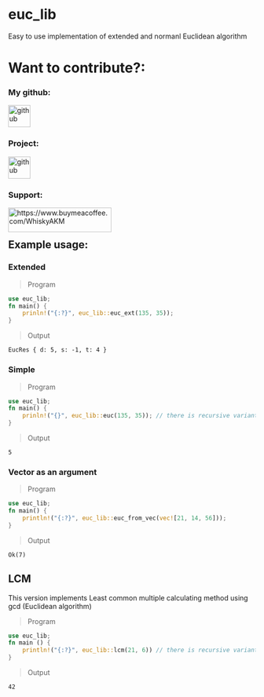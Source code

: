 # euc_lib
Easy to use implementation of extended and normanl Euclidean algorithm

# Want to contribute?:
### My github:
<a href="https://github.com/PTFOPlayer">
<img src="https://cdn.jsdelivr.net/npm/simple-icons@3.0.1/icons/github.svg" height="45px" alt="github" />
</a>

### Project:
<a href="https://github.com/PTFOPlayer/euclides">
<img src="https://cdn.jsdelivr.net/npm/simple-icons@3.0.1/icons/github.svg" height="45px" alt="github" />
</a>

### Support:
<p><a href="https://www.buymeacoffee.com/WhiskyAKM"> <img align="left" src="https://cdn.buymeacoffee.com/buttons/v2/default-yellow.png" height="50" width="210" alt="https://www.buymeacoffee.com/WhiskyAKM" /></a></p>
<br/>
<br/>

## Example usage:
### Extended
> Program
```rs
use euc_lib;
fn main() {
    prinln!("{:?}", euc_lib::euc_ext(135, 35));
}
```
> Output
```
EucRes { d: 5, s: -1, t: 4 }
```
### Simple
> Program
```rs
use euc_lib;
fn main() {
    prinln!("{}", euc_lib::euc(135, 35)); // there is recursive variant too: euc_recursive(135,35)
}
```
> Output
```
5
```
### Vector as an argument
> Program
```rs
use euc_lib;
fn main() {
    println!("{:?}", euc_lib::euc_from_vec(vec![21, 14, 56]));
}
```
> Output
```
Ok(7)
```

## LCM 
This version implements Least common multiple calculating method using gcd (Euclidean algorithm)
> Program
```rs
use euc_lib;
fn main () {
    println!("{:?}", euc_lib::lcm(21, 6)) // there is recursive variant too: lcm_recursive
}
```
> Output
```
42
```